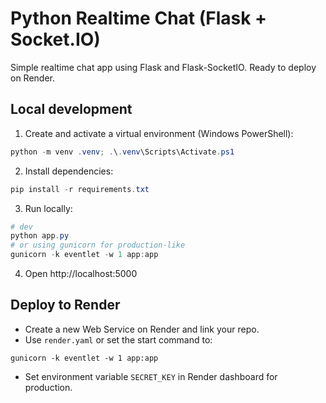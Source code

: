 # Python Realtime Chat (Flask + Socket.IO)

Simple realtime chat app using Flask and Flask-SocketIO. Ready to deploy on Render.

## Local development

1. Create and activate a virtual environment (Windows PowerShell):

```powershell
python -m venv .venv; .\.venv\Scripts\Activate.ps1
```

2. Install dependencies:

```powershell
pip install -r requirements.txt
```

3. Run locally:

```powershell
# dev
python app.py
# or using gunicorn for production-like
gunicorn -k eventlet -w 1 app:app
```

4. Open http://localhost:5000

## Deploy to Render

- Create a new Web Service on Render and link your repo.
- Use `render.yaml` or set the start command to:

```
gunicorn -k eventlet -w 1 app:app
```

- Set environment variable `SECRET_KEY` in Render dashboard for production.
